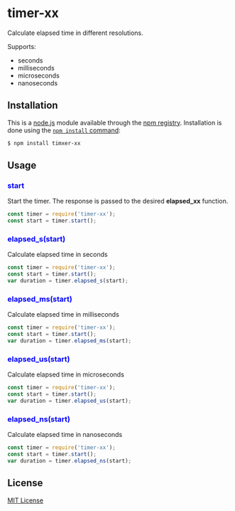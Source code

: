 # timer-xx

Calculate elapsed time in different resolutions.

Supports:
   - seconds
   - milliseconds
   - microseconds
   - nanoseconds
  

## Installation

This is a [node.js](https://nodejs.org) module available through the
[npm registry](https://www.npmjs.com/). Installation is done using the
[`npm install` command](https://docs.npmjs.com/getting-started/installing-npm-packages-locally):

```sh
$ npm install timxer-xx
```


## Usage

### **<span style="color:blue">start<span>**  
Start the timer. The response is passed to the desired **elapsed_xx** function.

```javascript
const timer = require('timer-xx');
const start = timer.start();
```

### **<span style="color:blue">elapsed_s(start)<span>**  
Calculate elapsed time in seconds

```javascript
const timer = require('timer-xx');
const start = timer.start();
var duration = timer.elapsed_s(start);
```

### **<span style="color:blue">elapsed_ms(start)<span>**  
Calculate elapsed time in milliseconds

```javascript
const timer = require('timer-xx');
const start = timer.start();
var duration = timer.elapsed_ms(start);
```

### **<span style="color:blue">elapsed_us(start)<span>**  
Calculate elapsed time in microseconds

```javascript
const timer = require('timer-xx');
const start = timer.start();
var duration = timer.elapsed_us(start);
```

### **<span style="color:blue">elapsed_ns(start)<span>**  
Calculate elapsed time in nanoseconds

```javascript
const timer = require('timer-xx');
const start = timer.start();
var duration = timer.elapsed_ns(start);
```

## License

[MIT License](http://www.opensource.org/licenses/mit-license.php)

